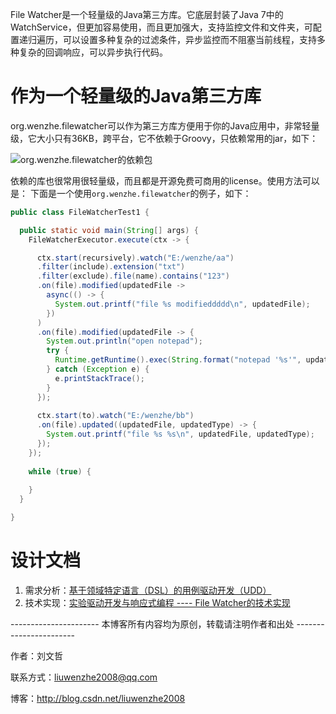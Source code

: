 File Watcher是一个轻量级的Java第三方库。它底层封装了Java 7中的WatchService，但更加容易使用，而且更加强大，支持监控文件和文件夹，可配置递归遍历，可以设置多种复杂的过滤条件，异步监控而不阻塞当前线程，支持多种复杂的回调响应，可以异步执行代码。

# 作为一个轻量级的Java第三方库
org.wenzhe.filewatcher可以作为第三方库方便用于你的Java应用中，非常轻量级，它大小只有36KB，跨平台，它不依赖于Groovy，只依赖常用的jar，如下：

![org.wenzhe.filewatcher的依赖包](http://img.blog.csdn.net/20160811181920194)

依赖的库也很常用很轻量级，而且都是开源免费可商用的license。使用方法可以是：
下面是一个使用`org.wenzhe.filewatcher`的例子，如下：
``` java
public class FileWatcherTest1 {

  public static void main(String[] args) {
    FileWatcherExecutor.execute(ctx -> {

      ctx.start(recursively).watch("E:/wenzhe/aa")
      .filter(include).extension("txt")
      .filter(exclude).file(name).contains("123")
      .on(file).modified(updatedFile ->
        async(() -> {
          System.out.printf("file %s modifieddddd\n", updatedFile);
        })
      )
      .on(file).modified(updatedFile -> {
        System.out.println("open notepad");
        try {
          Runtime.getRuntime().exec(String.format("notepad '%s'", updatedFile));
        } catch (Exception e) {
          e.printStackTrace();
        }
      });
      
      ctx.start(to).watch("E:/wenzhe/bb")
      .on(file).updated((updatedFile, updatedType) -> {
        System.out.printf("file %s %s\n", updatedFile, updatedType);
      });
    });
    
    while (true) {
      
    }
  }

}
```
# 设计文档
1. 需求分析：[基于领域特定语言（DSL）的用例驱动开发（UDD）](http://blog.csdn.net/liuwenzhe2008/article/details/52184910)
2. 技术实现：[实验驱动开发与响应式编程 ---- File Watcher的技术实现](http://blog.csdn.net/liuwenzhe2008/article/details/52185447)


 ---------------------- 本博客所有内容均为原创，转载请注明作者和出处 -----------------------
 
 作者：刘文哲

 联系方式：liuwenzhe2008@qq.com

 博客：http://blog.csdn.net/liuwenzhe2008
